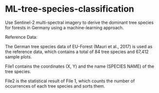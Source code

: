 # ML-tree-species-classification

Use Sentinel-2 multi-spectral imagery to derive the dominant tree species for forests in Germany using a machine-learning approach.

Reference Data:

The German tree species data of EU-Forest (Mauri et al., 2017) is used as the reference data, which contains a total of 84 tree species and 67,412 sample plots.

File1 contains the coordinates (X, Y) and the name (SPECIES NAME) of the tree species.

File2 is the statistical result of File 1, which counts the number of occurrences of each tree species and sorts them.
